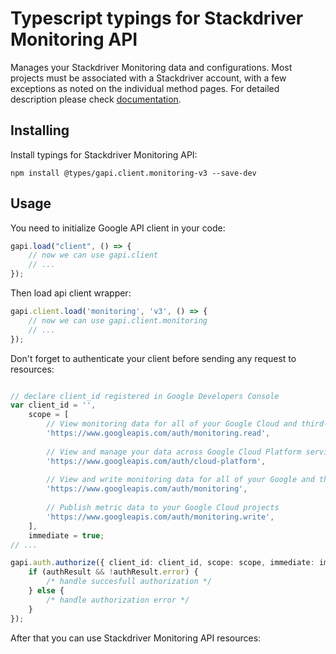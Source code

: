 # Typescript typings for Stackdriver Monitoring API
Manages your Stackdriver Monitoring data and configurations. Most projects must be associated with a Stackdriver account, with a few exceptions as noted on the individual method pages.
For detailed description please check [documentation](https://cloud.google.com/monitoring/api/).

## Installing

Install typings for Stackdriver Monitoring API:
```
npm install @types/gapi.client.monitoring-v3 --save-dev
```

## Usage

You need to initialize Google API client in your code:
```typescript
gapi.load("client", () => { 
    // now we can use gapi.client
    // ... 
});
```

Then load api client wrapper:
```typescript
gapi.client.load('monitoring', 'v3', () => {
    // now we can use gapi.client.monitoring
    // ... 
});
```

Don't forget to authenticate your client before sending any request to resources:
```typescript

// declare client_id registered in Google Developers Console
var client_id = '',
    scope = [     
        // View monitoring data for all of your Google Cloud and third-party projects
        'https://www.googleapis.com/auth/monitoring.read',
    
        // View and manage your data across Google Cloud Platform services
        'https://www.googleapis.com/auth/cloud-platform',
    
        // View and write monitoring data for all of your Google and third-party Cloud and API projects
        'https://www.googleapis.com/auth/monitoring',
    
        // Publish metric data to your Google Cloud projects
        'https://www.googleapis.com/auth/monitoring.write',
    ],
    immediate = true;
// ...

gapi.auth.authorize({ client_id: client_id, scope: scope, immediate: immediate }, authResult => {
    if (authResult && !authResult.error) {
        /* handle succesfull authorization */
    } else {
        /* handle authorization error */
    }
});            
```

After that you can use Stackdriver Monitoring API resources:

```typescript
```